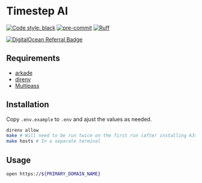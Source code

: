 # Timestep AI

<!-- [![Agent protocol](https://github.com/mjschock/timestep/actions/workflows/main.yml/badge.svg)](https://agentprotocol.ai/compliance) -->

[![Code style: black](https://img.shields.io/badge/code%20style-black-000000.svg)](https://github.com/psf/black)
[![pre-commit](https://img.shields.io/badge/pre--commit-enabled-brightgreen?logo=pre-commit)](https://github.com/pre-commit/pre-commit)
[![Ruff](https://img.shields.io/endpoint?url=https://raw.githubusercontent.com/charliermarsh/ruff/main/assets/badge/v2.json)](https://github.com/astral-sh/ruff)

[![DigitalOcean Referral Badge](https://web-platforms.sfo2.cdn.digitaloceanspaces.com/WWW/Badge%201.svg)](https://www.digitalocean.com/?refcode=2184d1107783&utm_campaign=Referral_Invite&utm_medium=Referral_Program&utm_source=badge)

<!-- ```mermaid
classDiagram
    class Agent {
        + models: List[str]
        + model_iter(): Iterator[str]
    }

    class Environment {
        + agents: List[str]
        + agent_iter(): Iterator[str]
        + step()
    }

    Agent --|> Environment
```

<img src="src/timestep/services/web/src/web/flows/IntelligentAgent-Learning.png" />

## TODO:

from shimmy import GymnasiumMultiAgentCompatibilityV0 -->

## Requirements

- [arkade](https://github.com/alexellis/arkade#getting-arkade)
- [direnv](https://direnv.net/)
- [Multipass](https://multipass.run/install)

## Installation

Copy `.env.example` to `.env` and ajust the values as needed.

```bash
direnv allow
make # Will need to be run twice on the first run (after installing k3s inside the multipass VM)
make hosts # In a separate terminal
```

## Usage

```bash
open https://${PRIMARY_DOMAIN_NAME}
```
